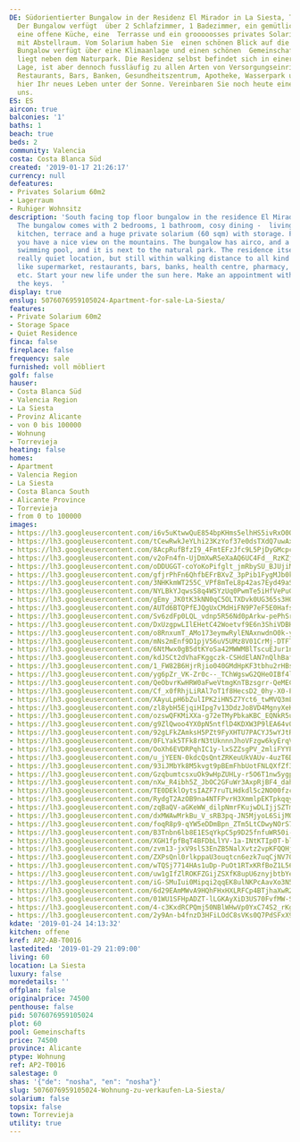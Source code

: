```yaml
---
DE: Südorientierter Bungalow in der Residenz El Mirador in La Siesta, Torrevieja.
  Der Bungalow verfügt  über 2 Schlafzimmer, 1 Badezimmer, ein gemütliches Ess - Wohnzimmer,
  eine offene Küche, eine  Terrasse und ein grooooosses privates Solarium (60 m2)
  mit Abstellraum. Vom Solarium haben Sie  einen schönen Blick auf die Berge. Der
  Bungalow verfügt über eine Klimaanlage und einen schönen  Gemeinschaftspool. Er
  liegt neben dem Naturpark. Die Residenz selbst befindet sich in einer wirklich  ruhigen
  Lage, ist aber dennoch fussläufig zu allen Arten von Versorgungseinrichtungen wie  Supermarkt,
  Restaurants, Bars, Banken, Gesundheitszentrum, Apotheke, Wasserpark usw. Starten  Sie
  hier Ihr neues Leben unter der Sonne. Vereinbaren Sie noch heute einen Termin mit
  uns.
ES: ES
aircon: true
balconies: '1'
baths: 1
beach: true
beds: 2
community: Valencia
costa: Costa Blanca Süd
created: '2019-01-17 21:26:17'
currency: null
defeatures:
- Privates Solarium 60m2
- Lagerraum
- Ruhiger Wohnsitz
description: 'South facing top floor bungalow in the residence El Mirador in La Siesta,  Torrevieja.
  The bungalow comes with 2 bedrooms, 1 bathroom, cosy dining -  living room, open
  kitchen, terrace and a huge private solarium (60 sqm) with storage. From the solarium
  you have a nice view on the mountains. The bungalow has airco, and a nice communal
  swimming pool, and it is next to the natural park. The residence itself is on a
  really quiet location, but still within walking distance to all kind of amenities
  like supermarket, restaurants, bars, banks, health centre, pharmacy, water park,
  etc. Start your new life under the sun here. Make an appointment with us, we have
  the keys.  '
display: true
enslug: 5076076959105024-Apartment-for-sale-La-Siesta/
features:
- Private Solarium 60m2
- Storage Space
- Quiet Residence
finca: false
fireplace: false
frequency: sale
furnished: voll möbliert
golf: false
hauser:
- Costa Blanca Süd
- Valencia Region
- La Siesta
- Provinz Alicante
- von 0 bis 100000
- Wohnung
- Torrevieja
heating: false
homes:
- Apartment
- Valencia Region
- La Siesta
- Costa Blanca South
- Alicante Province
- Torrevieja
- from 0 to 100000
images:
- https://lh3.googleusercontent.com/i6v5uKtwwQuE854bpKHms5elhHS5ivRxO0QlP9Gq1EoV529Pwyr9zH3L7MeQKVAQwXEUwxXLkWP0P3dbpmfY=w640-rj-e30-l100
- https://lh3.googleusercontent.com/tCewRwkJeYLhi23KzYof37e0dsTXdQ7uwAxc8nHlmgxKMfLnj-QDd7hGoSoF0JAk3HBOK8lG7rfVcfzZFaw=w640-rj-e30-l100
- https://lh3.googleusercontent.com/8AcpRufBfzI9_4FmtEFzJfc9L5PjDyGMcpc3-cJoziRVWjzvDwSu_VRRrTYsk_xy-Ru4O7oisS6rQmj8CXzs_g=w640-rj-e30-l100
- https://lh3.googleusercontent.com/v2oFn4fn-UjDmXwRSeXaAQ6UC4Fd__RzKZjoz7wjpGY6VK4Hy-Fn3jQeLZf4z8P0UCg0db82spaHRxuNhYd4=w640-rj-e30-l100
- https://lh3.googleusercontent.com/oDDUGGT-coYoKoPifglt_jmRbySU_BJUjiMXREFhHtk5lQwvCchg5awcoEVsqXygNLXSJKIWJ4wyWPvvDPwG=w640-rj-e30-l100
- https://lh3.googleusercontent.com/gfjrPhFn6QhfbEFrBXvZ_3pPib1FygMJb0k01IXaWWYiH36T37GRXENFdPa4fE8QyMvVnp_qTIl82aZg4ATq=w640-rj-e30-l100
- https://lh3.googleusercontent.com/3NHKkmWT255C_VPf8mTeL8p42as7Eyd49aS14PL5pBcrNkyq6rJxHMBPFiq1JObNGf3gkW0ZoQsUMjU_dtg=w640-rj-e30-l100
- https://lh3.googleusercontent.com/NYLBkYJqwsS8q4WSYzUq0PwmTe5iHfVePuGyP26g9T0xGD7Cjzstl1Z0lDNmICu3BtsybH0trcWUtLNn3b88=w640-rj-e30-l100
- https://lh3.googleusercontent.com/gEmy_JK0tK3kNN0qC5OLTXDvk0UG365s3HQIawdDsKzc78YwTjawqwoHzFD2ieXWgdoqH_2pfjWr-DFNNUNgnA=w640-rj-e30-l100
- https://lh3.googleusercontent.com/AUTd6BTQPfEJQgUxCMdHiFN9P7eF5E0HafstJ8HCfijuDTMl49nYexyNVz5luE4dx1qUf9O80Z3kSRmYSCE=w640-rj-e30-l100
- https://lh3.googleusercontent.com/Sv6zdFp0LQL_vdnp5R56Nd0pArkw-pePhSrjn6v2K8BiUXGXsRqcbkV-8YvuV5_GJcM_iWHEXteSC4u8rrLG=w640-rj-e30-l100
- https://lh3.googleusercontent.com/DxUzgpwLIlEHetC42Woetvf9E6n3ShiVDBHw18WtTcf17e_Su6SO9DnguTZpXXUPsB-Cv0cGNsfj2NlzlFse=w640-rj-e30-l100
- https://lh3.googleusercontent.com/o8RnxumT_AMo173eymwRylENAxnwdnO0k-yRUfHDJqF8Ne2v8J49eQlLOAL9GsXIIY54oRvYv76sudrDeNk0=w640-rj-e30-l100
- https://lh3.googleusercontent.com/mNs2mEnf9D1pjV56uV5UMz8V01CrMj-DTFT-4IYqqC_6mpLjq2eX4X-n9ZMNsitkAhdIY2GRU3LCpPYAvEfL=w640-rj-e30-l100
- https://lh3.googleusercontent.com/6NtMwx0gB5dtKYoSa42MWWMBlTscuEJur1nBu4Yj-T8QvqoCQBXVgjItdSalGLK2QmGATFqq1dQP4unQecCd8A=w640-rj-e30-l100
- https://lh3.googleusercontent.com/kdJSCt2dVhaFKggczk-CSHdElAN7nQlhBafczJS3agJeI-yZ8BBzAjaVco97ZMgds8G9w_Af-I1nKGGnut4=w640-rj-e30-l100
- https://lh3.googleusercontent.com/1_FW82B6HjrRjio040GMdHpKF3tbhu2rHBsbIO_9XBE9fg0s9bP5SrV1nFhK53epxmcoXEgwN_nbKtsLZV8FSA=w640-rj-e30-l100
- https://lh3.googleusercontent.com/yg6pZr_VK-Zr0c--_TChWgswG2QHeOIBf4lW33Ajkz2gf9IgqoH1SAuBgil5rvD5MiyOVU8C9FIMenzCkMPh=w640-rj-e30-l100
- https://lh3.googleusercontent.com/QeObvrKwHRW0aFweVtmgKnTBzsgrr-QeMEC9qvOXDiPLVPUA6N9o7mH7Al_Rn-kvfDhj544LCRieb4A46euD=w640-rj-e30-l100
- https://lh3.googleusercontent.com/Cf_x0fRhjLiRAl7oT1f8HecsD2_0hy-X0-Pig3N72802T6r6YcgGV06XmYn8Twio6EDTISPA04zTh2EjWUzvMQ=w640-rj-e30-l100
- https://lh3.googleusercontent.com/XAyuLpH6bZulIPK2iHN5Z7Yct6_twMVQ3mLPQPgkoAsiax99oz5XLhaNXlOdtFMnacF173la4AeNuRyvU9pg=w640-rj-e30-l100
- https://lh3.googleusercontent.com/zl8ybH5EjqiHIpg7v13DdzJo8VD4MgnyXeKoNOUrk2KhhwT-Roie0mAho1ZcXYtxVla7TnoW_xYT7gc0C8M=w640-rj-e30-l100
- https://lh3.googleusercontent.com/ozswQFKMiXXa-g72eTMyPbkaKBC_EQNkR5uFaLoH0tcRS-GUu6Htm8bq4SA_Vawf9xPppzrctaDFIGBg3_el=w640-rj-e30-l100
- https://lh3.googleusercontent.com/g9ZlQwoo4YX0pN5ntflD4KDXW3P9lEA64v0dR93_jEGLBEyNdn2xAhhppqbSiB8_UaZlMbA_go1itxc2L5Vvuw=w640-rj-e30-l100
- https://lh3.googleusercontent.com/92gLFkZAmksH5PZt9FyXHTU7PACYJ5wYJtRinYgUwiyKZxLGB7iN-5G8oGrjJIrUG4dCOb3k5bQHDZMke_jc=w640-rj-e30-l100
- https://lh3.googleusercontent.com/0FLYak5TFk8rN3tUknnnJhoVFzgw6kyErqVpzg2V9ytO6FI5h-Z-sQIgzjmCtnVG2gAvvYx3YaPFMwVvYWc7=w640-rj-e30-l100
- https://lh3.googleusercontent.com/OoXh6EVDRPqhIC1y-lxSZZsgPV_2mliFYYP_mXDtfxxfvyUU_usztzOhUznmJ5pL_Pj8GN1BrpJND9GD8GM=w640-rj-e30-l100
- https://lh3.googleusercontent.com/u_jYEEN-0kdcQsQntZRKeuUkVAUv-4uzT6D2vccQ3C4_Hoh4DEyIZG45NPmvBkn7nuQdR1HhlN9ICP8Vc4qH=w640-rj-e30-l100
- https://lh3.googleusercontent.com/93iJMbYk8M5kvgt9pBEmFhbUotFNLQXfZf3aCUiSi-ZAvgG-lC-w-4xpeH1idIqnSH-efB8LiLvdbPwCqd3r=w640-rj-e30-l100
- https://lh3.googleusercontent.com/GzqbumtcsxuOk9wHpZUHLy-r5O6T1nw5ygpL2GHD4L61ssrJj1y_VySP38DW-j3dt6QfoJpLZ6UKSOP_eDd5jg=w640-rj-e30-l100
- https://lh3.googleusercontent.com/nXw_R4ibh5Z_JbOC2GFuWr3AxpRjBF4_dahW8wLDI0ltLvFqaXzGAVeLraumpVv2esJ_jIsYIEhIL0nnPAKK=w640-rj-e30-l100
- https://lh3.googleusercontent.com/TE0DEklOytsIAZF7ruTLHdkdl5c2NO00fzcST-ey06C64xcqEV1uD0z2RUMsm2moyHL6osDGu2Mxi6VGHVFZBA=w640-rj-e30-l100
- https://lh3.googleusercontent.com/RydgT2AzOB9na4NTFPvrH3XmmlpEKTpkqqyx498rsNwwdKJBU6ADTHvCg0gLMEe1ONcvrOOj3JLbY3VW_Bw=w640-rj-e30-l100
- https://lh3.googleusercontent.com/zqBaQV-aGKeWW_dilpNmrFKujwDLIjjSZTmyB9PSkZADpxwLv15unyeLAWAn4vw8rbp3i8Mkfkzw63qJZnP_LQ=w640-rj-e30-l100
- https://lh3.googleusercontent.com/dxMWAwMrkBu_V_sRB3pq-JN5MjyoL6SijMOFNZaKqCgSjC5uv8w0pA1tw9mOZhwI7Q6CKJpF0TG-EBYtY1A=w640-rj-e30-l100
- https://lh3.googleusercontent.com/foqR8p9-qYW5eDDmBpn_ZTm5LtCDwyNOrS788GFhaxmSgghe-Cmq37Msvx63FM3RjiaNv_zwI1JiG0szcmwYrQ=w640-rj-e30-l100
- https://lh3.googleusercontent.com/B3Tnbn6lb8E1ESqYkpC5p9D25fnfuWR50i-F8dA7ugJQ3LPgqnkO-tn15u7b141yNFSYP4MYdao6LnYuI0ms8Q=w640-rj-e30-l100
- https://lh3.googleusercontent.com/XGH1fpfBqT4BFDbLlYV-1a-INtKTIp0T-bltj24QlN5FZgP6ojCWD_AE5RJ8SF3iSdl7YCTJIIaWDoD3OBQe=w640-rj-e30-l100
- https://lh3.googleusercontent.com/zvm13-jxV9slS3EnZB5NalXvtz2vpKFQQHjZgjccZbjW0t116yEH6z2mdUhovp3CsdgDGth-0rJCJN5q28Q=w640-rj-e30-l100
- https://lh3.googleusercontent.com/ZXPsQnl0rlkppaU3ouqtcn6ezk7uqCjNV70HxmOC7farORpSJn9mrzkqeN6cY1VOrIKzJ-9xyfBmV2HVXd7q=w640-rj-e30-l100
- https://lh3.googleusercontent.com/wTQSj7714HAs1uDp-PuOt1RTxKRfBoZ1L56vgHRQICgN9WidsrFSYV39cXC2vfJ1ms0th4ffoDpYfLwUvGOtxw=w640-rj-e30-l100
- https://lh3.googleusercontent.com/uw1gIfZlROKFZGijZSXfK8upU6znyjbtbYesDBwBKpk43GI4cSX0RYnCqR0yQcEC3zJSzhmextDGyfwVBuc=w640-rj-e30-l100
- https://lh3.googleusercontent.com/iG-SMuIui0Mipqi2qqEK8ulNKPcAavXo3N5ghuMiWgZ7jQbXHfKsq4MraOt5khnr9j2U37kQbKEKS6qv-LZ0Mg=w640-rj-e30-l100
- https://lh3.googleusercontent.com/6d29EAmMWvA9HQhFHxHXLRFCp4BTjhaXwR2EIicImfriTcYing4m99dro2cERhRM-TmRh84FFWW6VSfxR80=w640-rj-e30-l100
- https://lh3.googleusercontent.com/01WU1SFHpADZT-lLGKAyXiD3US70FvfMW-Sz1eClleS1xjPc_dSASz16kWG_XTOb0H4GAgR2-xsYmAYABuO9=w640-rj-e30-l100
- https://lh3.googleusercontent.com/4-c3KxdRCPQmj50NBlWHwVp0YxC74S2_rKgNX8PCBdccqoYHf1nDW9nXKVHtmySwdTtAxPqNCsNvt08GWCCn=w640-rj-e30-l100
- https://lh3.googleusercontent.com/2y9An-b4fnzD3HFiLOdC8sVKs0Q7PdSFxX9sAgNlelKL8SEXNN2O9U-v7YdGcxW-C45zKyef8SNg9QgMWLE=w640-rj-e30-l100
kdate: '2019-01-24 14:13:32'
kitchen: offene
kref: AP2-AB-T0016
lastedited: '2019-01-29 21:09:00'
living: 60
location: La Siesta
luxury: false
moredetails: ''
offplan: false
originalprice: 74500
penthouse: false
pid: 5076076959105024
plot: 60
pool: Gemeinschafts
price: 74500
province: Alicante
ptype: Wohnung
ref: AP2-T0016
salestage: 0
shas: '{"de": "nosha", "en": "nosha"}'
slug: 5076076959105024-Wohnung-zu-verkaufen-La-Siesta/
solarium: false
topsix: false
town: Torrevieja
utility: true
---
```

